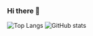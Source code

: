 ### Hi there 👋

![Top Langs](https://github-readme-stats.vercel.app/api/top-langs/?username=ydemircali&hide=html&layout=compact&langs_count=12)
![GitHub stats](https://github-readme-stats.vercel.app/api?username=ydemircali&show_icons=true&theme=radical)
